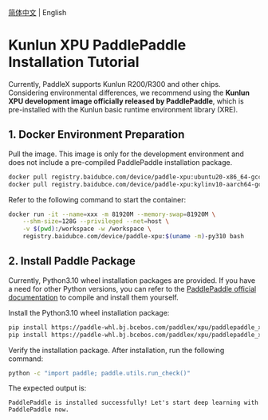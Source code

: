 [简体中文](paddlepaddle_install_XPU.md) | English

# Kunlun XPU PaddlePaddle Installation Tutorial

Currently, PaddleX supports Kunlun R200/R300 and other chips. Considering environmental differences, we recommend using the **Kunlun XPU development image officially released by PaddlePaddle**, which is pre-installed with the Kunlun basic runtime environment library (XRE).

## 1. Docker Environment Preparation
Pull the image. This image is only for the development environment and does not include a pre-compiled PaddlePaddle installation package.

```bash
docker pull registry.baidubce.com/device/paddle-xpu:ubuntu20-x86_64-gcc84-py310 # For X86 architecture
docker pull registry.baidubce.com/device/paddle-xpu:kylinv10-aarch64-gcc82-py310 # For ARM architecture
```
Refer to the following command to start the container:

```bash
docker run -it --name=xxx -m 81920M --memory-swap=81920M \
    --shm-size=128G --privileged --net=host \
    -v $(pwd):/workspace -w /workspace \
    registry.baidubce.com/device/paddle-xpu:$(uname -m)-py310 bash
```

## 2. Install Paddle Package
Currently, Python3.10 wheel installation packages are provided. If you have a need for other Python versions, you can refer to the [PaddlePaddle official documentation](https://www.paddlepaddle.org.cn/en/install/quick) to compile and install them yourself.

Install the Python3.10 wheel installation package:

```bash
pip install https://paddle-whl.bj.bcebos.com/paddlex/xpu/paddlepaddle_xpu-2.6.1-cp310-cp310-linux_x86_64.whl # For X86 architecture
pip install https://paddle-whl.bj.bcebos.com/paddlex/xpu/paddlepaddle_xpu-2.6.1-cp310-cp310-linux_aarch64.whl # For ARM architecture
```

Verify the installation package. After installation, run the following command:

```bash
python -c "import paddle; paddle.utils.run_check()"
```

The expected output is:

```
PaddlePaddle is installed successfully! Let's start deep learning with PaddlePaddle now.
```

